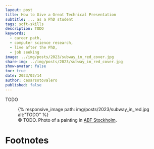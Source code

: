 ```yaml
---
layout: post
title: How to Give a Great Technical Presentation
subtitle: ... as a PhD student
tags: soft-skills
description: TODO
keywords:
  - career path,
  - computer science research,
  - live after the PhD,
  - job seeking
image: ../img/posts/2023/subway_in_red_cover.jpg
share-img: ../img/posts/2023/subway_in_red_cover.jpg
show-avatar: false
toc: true
date: 2023/02/14
author: cesarsotovalero
published: false
---
```


TODO

<figure class="jb_picture">
  {% responsive_image path: img/posts/2023/subway_in_red.jpg alt:"TODO" %}
  <figcaption class="stroke"> 
    &#169; TODO. Photo of a painting in <a href="https://goo.gl/maps/cGN5k72vforbXD2T6">ABF Stockholm</a>.
  </figcaption>
</figure>


# Footnotes

[^1]: TODO